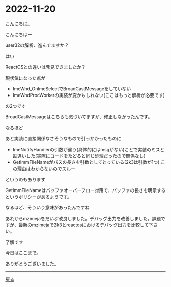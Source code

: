 # 2022-11-20

こんにちは。

こんにちはー

user32の解析、進んでますか？

はい

ReactOSとの違いは発見できましたか？

現状気になった点が

- ImeWnd_OnImeSelectでBroadCastMessageをしていない
- ImeWndProcWorkerの実装が変かもしれない(ここはもっと解析が必要です)

の2つです

BroadCastMessageはこちらも気づいてますが、修正しなかったんです。

なるほど

あと実装に直接関係なさそうなもので引っかかったものに

- ImeNotifyHandlerの引数が違う(具体的にはmsgがない)ことで実装のミスと勘違いした(実際にコードをたどると同じ処理だったので関係なし)
- GetImmFileNameがパスの長さを引数としてとっている(2k3は引数が1つ) この理由はわからないのでスルー

というのもあります

GetImmFileNameはバッファオーバーフロー対策で、バッファの長さを明示するというポリシーがあるようです。

なるほど、そういう意味があったんですね

あれからmzimejaをだいぶ改良しました。デバッグ出力を改善しました。課題ですが、最新のmzimejaで2k3とreactosにおけるデバッグ出力を比較して下さい。

了解です

今日はここまで。

ありがとうございました。

---

[戻る](2022-11-13.md)
